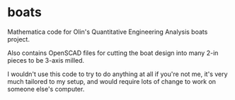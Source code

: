 # boats
Mathematica code for Olin's Quantitative Engineering Analysis boats project.

Also contains OpenSCAD files for cutting the boat design into many 2-in pieces to be 3-axis milled.

I wouldn't use this code to try to do anything at all if you're not me, it's very much tailored to my setup, and would require lots of change to work on someone else's computer.
